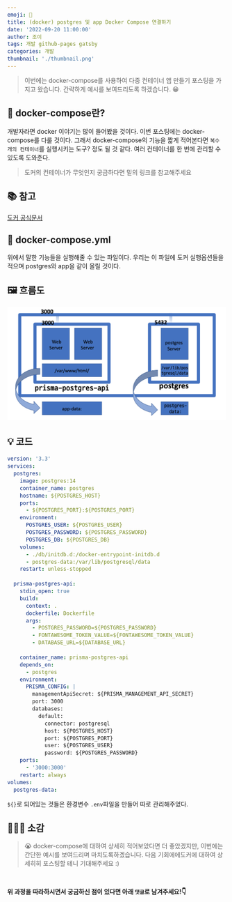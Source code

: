 ```yaml
---
emoji: 🐳
title: (docker) postgres 및 app Docker Compose 연결하기
date: '2022-09-20 11:00:00'
author: 조이
tags: 개발 github-pages gatsby
categories: 개발
thumbnail: './thumbnail.png'
---
```


> 이번에는 docker-compose를 사용하여 다중 컨테이너 앱 만들기 포스팅을 가지고 왔습니다. 간략하게 예시를 보여드리도록 하겠습니다. 😁

## 🤔 docker-compose란?

개발자라면 docker 이야기는 많이 들어봤을 것이다. 이번 포스팅에는 docker-compose를 다룰 것이다. 그래서 docker-compose의 기능을 짧게 적어본다면 `복수 개의 컨테이너`를 실행시키는 도구? 정도 될 것 같다. 여러 컨테이너를 한 번에 관리할 수 있도록 도와준다.

> 도커의 컨테이너가 무엇인지 궁금하다면 밑의 링크를 참고해주세요

## 📚 참고

[도커 공식문서](https://www.docker.com/)

## 🤔 docker-compose.yml

위에서 말한 기능들을 실행해줄 수 있는 파일이다. 우리는 이 파일에 도커 실행옵션들을 적으며 postgres와 app을 같이 올릴 것이다.

## 🖼 흐름도

<img alt="docker-compose.png" src="./docker-compose.png" >

## 💡 코드

```yml
version: '3.3'
services:
  postgres:
    image: postgres:14
    container_name: postgres
    hostname: ${POSTGRES_HOST}
    ports:
      - ${POSTGRES_PORT}:${POSTGRES_PORT}
    environment:
      POSTGRES_USER: ${POSTGRES_USER}
      POSTGRES_PASSWORD: ${POSTGRES_PASSWORD}
      POSTGRES_DB: ${POSTGRES_DB}
    volumes:
      - ./db/initdb.d:/docker-entrypoint-initdb.d
      - postgres-data:/var/lib/postgresql/data
    restart: unless-stopped

  prisma-postgres-api:
    stdin_open: true
    build:
      context: .
      dockerfile: Dockerfile
      args:
        - POSTGRES_PASSWORD=${POSTGRES_PASSWORD}
        - FONTAWESOME_TOKEN_VALUE=${FONTAWESOME_TOKEN_VALUE}
        - DATABASE_URL=${DATABASE_URL}

    container_name: prisma-postgres-api
    depends_on:
      - postgres
    environment:
      PRISMA_CONFIG: |
        managementApiSecret: ${PRISMA_MANAGEMENT_API_SECRET}
        port: 3000
        databases:
          default:
            connector: postgresql
            host: ${POSTGRES_HOST}
            port: ${POSTGRES_PORT}
            user: ${POSTGRES_USER}
            password: ${POSTGRES_PASSWORD}
    ports:
      - '3000:3000'
    restart: always
volumes:
  postgres-data:
```

`${}`로 되어있는 것들은 환경변수 `.env`파일을 만들어 따로 관리해주었다.

## 🧑🏻‍💻 소감

> 😭 docker-compose에 대하여 상세히 적어보았다면 더 좋았겠지만, 이번에는 간단한 예시를 보여드리며 마치도록하겠습니다. 다음 기회에에도커에 대하여 상세히히 포스팅할 테니 기대해주세요 :)

<br/>

**위 과정을 따라하시면서 궁금하신 점이 있다면 아래 `댓글`로 남겨주세요!👇**
